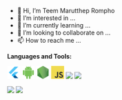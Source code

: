 - 👋 Hi, I’m Teem Marutthep Rompho
- 👀 I’m interested in ...
- 🌱 I’m currently learning ...
- 💞️ I’m looking to collaborate on ...
- 📫 How to reach me ...


<b>Languages and Tools:</b>

<img width="30"  src="https://raw.githubusercontent.com/github/explore/80688e429a7d4ef2fca1e82350fe8e3517d3494d/topics/flutter/flutter.png"> <img width="30" src="https://raw.githubusercontent.com/github/explore/80688e429a7d4ef2fca1e82350fe8e3517d3494d/topics/android/android.png">    <img width="30" src="https://raw.githubusercontent.com/github/explore/80688e429a7d4ef2fca1e82350fe8e3517d3494d/topics/nodejs/nodejs.png">    <img width="30" src="https://raw.githubusercontent.com/github/explore/80688e429a7d4ef2fca1e82350fe8e3517d3494d/topics/javascript/javascript.png">    <img width="30" src="https://upload.wikimedia.org/wikipedia/commons/thumb/4/4c/Typescript_logo_2020.svg/2048px-Typescript_logo_2020.svg.png">    <img width="20" src="https://upload.wikimedia.org/wikipedia/commons/thumb/9/98/Solidity_logo.svg/309px-Solidity_logo.svg.png">

<img src="https://github-readme-stats.vercel.app/api/top-langs/?username=teamlove29&langs_count=5"> <img src="https://github-readme-stats.vercel.app/api?username=teamlove29&show_icons=true&theme=default">

